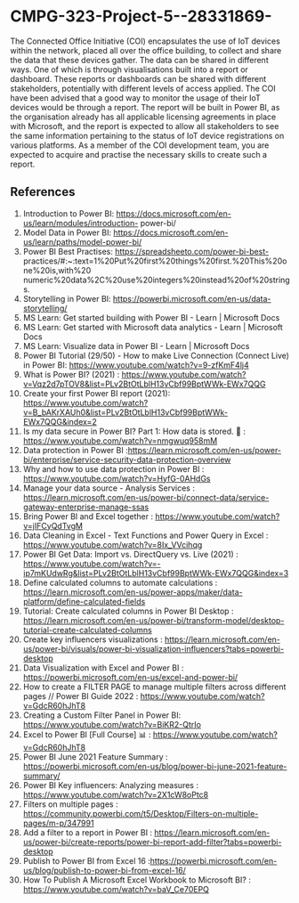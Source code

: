# CMPG-323-Project-5--28331869-

The Connected Office Initiative (COI) encapsulates the use of IoT devices within the network,
placed all over the office building, to collect and share the data that these devices gather. The
data can be shared in different ways. One of which is through visualisations built into a report or
dashboard. These reports or dashboards can be shared with different stakeholders, potentially
with different levels of access applied. The COI have been advised that a good way to monitor
the usage of their IoT devices would be through a report.
The report will be built in Power BI, as the organisation already has all applicable licensing
agreements in place with Microsoft, and the report is expected to allow all stakeholders to see the
same information pertaining to the status of IoT device registrations on various platforms. As a
member of the COI development team, you are expected to acquire and practise the necessary
skills to create such a report.






## References
1. Introduction to Power BI: https://docs.microsoft.com/en-us/learn/modules/introduction-
power-bi/
2. Model Data in Power BI: https://docs.microsoft.com/en-us/learn/paths/model-power-bi/
3. Power BI Best Practises: https://spreadsheeto.com/power-bi-best-
practices/#:~:text=1%20Put%20first%20things%20first.%20This%20one%20is,with%20
numeric%20data%2C%20use%20integers%20instead%20of%20strings.
4. Storytelling in Power BI: https://powerbi.microsoft.com/en-us/data-storytelling/
5. MS Learn: Get started building with Power BI - Learn | Microsoft Docs
6. MS Learn: Get started with Microsoft data analytics - Learn | Microsoft Docs
7. MS Learn: Visualize data in Power BI - Learn | Microsoft Docs
8. Power BI Tutorial (29/50) - How to make Live Connection (Connect Live) in Power BI: https://www.youtube.com/watch?v=9-zfKmF4lj4
9. What is Power BI? (2021) : https://www.youtube.com/watch?v=Vqz2d7pTOV8&list=PLv2BtOtLblH13vCbf99BptWWk-EWx7QQG
10. Create your first Power BI report (2021): https://www.youtube.com/watch?v=B_bAKrXAUh0&list=PLv2BtOtLblH13vCbf99BptWWk-EWx7QQG&index=2
11. Is my data secure in Power BI? Part 1: How data is stored. 🔐 : https://www.youtube.com/watch?v=nmgwuq958mM
12. Data protection in Power BI :https://learn.microsoft.com/en-us/power-bi/enterprise/service-security-data-protection-overview
13. Why and how to use data protection in Power BI : https://www.youtube.com/watch?v=HyfG-0AHdGs
14. Manage your data source - Analysis Services : https://learn.microsoft.com/en-us/power-bi/connect-data/service-gateway-enterprise-manage-ssas
15. Bring Power BI and Excel together : https://www.youtube.com/watch?v=jIFCyQdTvgM
16. Data Cleaning in Excel - Text Functions and Power Query in Excel : https://www.youtube.com/watch?v=8Ix_VVcihqg
17. Power BI Get Data: Import vs. DirectQuery vs. Live (2021) : https://www.youtube.com/watch?v=-ip7mKUdwRg&list=PLv2BtOtLblH13vCbf99BptWWk-EWx7QQG&index=3
18. Define calculated columns to automate calculations : https://learn.microsoft.com/en-us/power-apps/maker/data-platform/define-calculated-fields
19. Tutorial: Create calculated columns in Power BI Desktop : https://learn.microsoft.com/en-us/power-bi/transform-model/desktop-tutorial-create-calculated-columns
20. Create key influencers visualizations : https://learn.microsoft.com/en-us/power-bi/visuals/power-bi-visualization-influencers?tabs=powerbi-desktop
21. Data Visualization with Excel and Power BI : https://powerbi.microsoft.com/en-us/excel-and-power-bi/
22. How to create a FILTER PAGE to manage multiple filters across different pages // Power BI Guide 2022 : https://www.youtube.com/watch?v=GdcR60hJhT8
23. Creating a Custom Filter Panel in Power BI: https://www.youtube.com/watch?v=BiKR2-QtrIo
24. Excel to Power BI [Full Course] 📊 : https://www.youtube.com/watch?v=GdcR60hJhT8
25. Power BI June 2021 Feature Summary : https://powerbi.microsoft.com/en-us/blog/power-bi-june-2021-feature-summary/
26. Power BI Key influencers: Analyzing measures : https://www.youtube.com/watch?v=2X1cW8oPtc8
27. Filters on multiple pages : https://community.powerbi.com/t5/Desktop/Filters-on-multiple-pages/m-p/347991
28. Add a filter to a report in Power BI : https://learn.microsoft.com/en-us/power-bi/create-reports/power-bi-report-add-filter?tabs=powerbi-desktop
29. Publish to Power BI from Excel 16 :https://powerbi.microsoft.com/en-us/blog/publish-to-power-bi-from-excel-16/
30. How To Publish A Microsoft Excel Workbook to Microsoft BI? : https://www.youtube.com/watch?v=baV_Ce70EPQ
